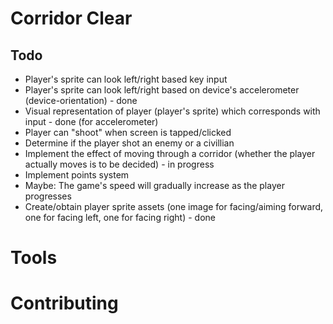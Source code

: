 # Corridor Clear 

## Todo 
* Player's sprite can look left/right based key input 
* Player's sprite can look left/right based on device's accelerometer (device-orientation) - done 
* Visual representation of player (player's sprite) which corresponds with input - done (for accelerometer) 
* Player can "shoot" when screen is tapped/clicked  
* Determine if the player shot an enemy or a civillian 
* Implement the effect of moving through a corridor (whether the player actually moves is to be decided) - in progress 
* Implement points system 
* Maybe: The game's speed will gradually increase as the player progresses 
* Create/obtain player sprite assets (one image for facing/aiming forward, one for facing left, one for facing right) - done 

# Tools 

# Contributing 

